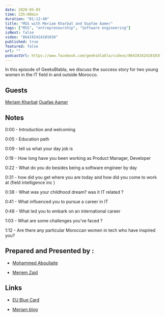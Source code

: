 ```yaml
---
date: 2020-05-03
time: 22h:00min
duration: "01:12:40"
title: "MSS with Meriam Kharbat and Ouafae Aamer"
tags: ["MSS", "entrepreneurship", "Software engineering"]
isNext: false
video: "864192424101038"
published: true
featured: false
url: ""
podcastUrl: https://www.facebook.com/geeksblabla/videos/864192424101038/
---
```


In this episode of GeeksBlabla, we discuss the success story for two  young women in the IT field in and outside Morocco.

## Guests

[Meriam Kharbat](https://www.facebook.com/meriam.kasahara)
[Ouafae Aamer](https://www.facebook.com/ouafae.aamer)


## Notes

0:00 - Introduction and welcoming

0:05 - Education path 

0:09 - tell us what your day job is 

0:19 - How long have you been working as Product Manager, Developer

0:22 - What do you do besides being a software engineer by day

0:31 - how did you get where you are today and how did you come to work at (field intelligence inc )

0:38 - What was your childhood dream? was it IT related ?

0:41 - What influenced you to pursue a career in IT

0:48 - What led you to embark on an international career

1:03 - What are some challenges you’ve faced ?

1:12 - Are there any particular Moroccan women in tech who have inspired you?





## Prepared and Presented by :

- [Mohammed Aboullaite](https://www.facebook.com/aboullaite)

- [Meriem Zaid](https://www.facebook.com/MeriemZaid)

## Links

- [EU Blue Card](https://www.make-it-in-germany.com/en/visa/kinds-of-visa/eu-blue-card/)

- [Meriam blog ](https://medium.com/@MeriamKharbat)